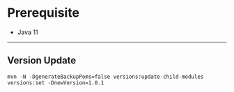 # Prerequisite
- Java 11
---

## Version Update
    mvn -N -DgenerateBackupPoms=false versions:update-child-modules versions:set -DnewVersion=1.0.1